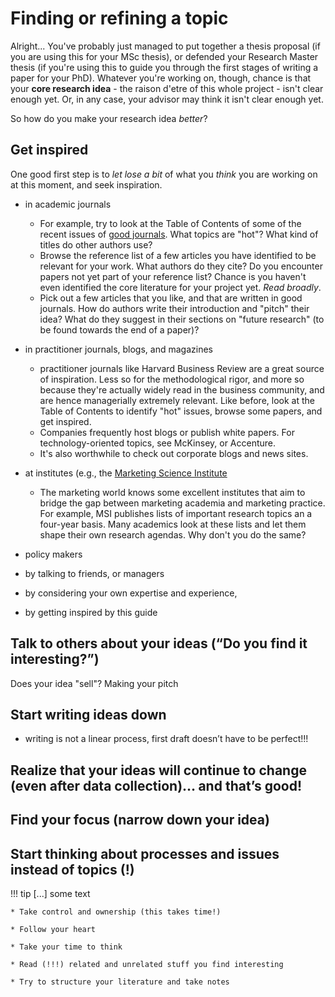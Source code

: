 # Finding or refining a topic

Alright... You've probably just managed to put together a thesis proposal
(if you are using this for your MSc thesis), or defended your Research Master
thesis (if you're using this to guide you through the first stages of writing
a paper for your PhD). Whatever you're working on, though, chance is that your
**core research idea** - the raison d'etre of this whole project - isn't clear
enough yet. Or, in any case, your advisor may think it isn't clear enough yet.

So how do you make your research idea *better*?

## Get inspired

One good first step is to *let lose a bit* of what you *think* you are
working on at this moment, and seek inspiration.

* in academic journals
    * For example, try to look at the Table of Contents of some of
    the recent issues of [good journals](literature.md). What topics
    are "hot"? What kind of titles do other authors use?
    * Browse the reference list of a few articles you have identified to be relevant
    for your work. What authors do they cite? Do you encounter papers not
    yet part of your reference list? Chance is you haven't even
    identified the core literature for your project yet. *Read broadly*.
    * Pick out a few articles that you like, and that are written in
    good journals. How do authors write their introduction and "pitch" their idea? What do
    they suggest in their sections on "future research" (to be found
    towards the end of a paper)?
* in practitioner journals, blogs, and magazines
    * practitioner journals like Harvard Business Review are a great
    source of inspiration. Less so for the methodological rigor, and more
    so because they're actually widely read in the business community, and are
    hence managerially extremely relevant. Like before, look at the Table
    of Contents to identify "hot" issues, browse some papers, and get inspired.
    * Companies frequently host blogs or publish white papers.
    For technology-oriented topics, see McKinsey, or Accenture.
    * It's also worthwhile to check out corporate blogs and news sites.
* at institutes (e.g., the [Marketing Science Institute](http://msi.org/)
    * The marketing world knows some excellent institutes that aim to bridge
    the gap between marketing academia and marketing practice. For example,
    MSI publishes lists of important research topics an a four-year basis.
    Many academics look at these lists and let them shape their own research
    agendas. Why don't you do the same?
* policy makers

* by talking to friends, or managers
* by considering your own expertise and experience,
* by getting inspired by this guide

## Talk to others about your ideas (“Do you find it interesting?”)

Does your idea "sell"? Making your pitch

## Start writing ideas down
* writing is not a linear process, first draft doesn’t have to be perfect!!!

## Realize that your ideas will continue to change (even after data collection)… and that’s good!

## Find your focus (narrow down your idea)

## Start thinking about processes and issues instead of topics (!)

!!! tip
    [...] some text

    * Take control and ownership (this takes time!)

    * Follow your heart

    * Take your time to think

    * Read (!!!) related and unrelated stuff you find interesting

    * Try to structure your literature and take notes
